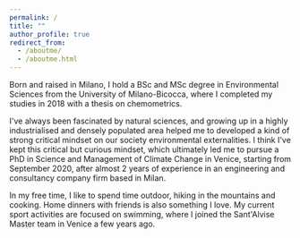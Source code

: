 ```yaml
---
permalink: /
title: ""
author_profile: true
redirect_from: 
  - /aboutme/
  - /aboutme.html
---
```


Born and raised in Milano, I hold a BSc and MSc degree in Environmental Sciences from the University of Milano-Bicocca, where I completed my studies in 2018 with a thesis on chemometrics.

I've always been fascinated by natural sciences, and growing up in a highly industrialised and densely populated area helped me to developed a kind of strong critical mindset on our society environmental externalities. 
I think I've kept this critical but curious mindset, which ultimately led me to pursue a PhD in Science and Management of Climate Change in Venice, starting from September 2020, after almost 2 years of experience in an engineering and consultancy company firm based in Milan.

In my free time, I like to spend time outdoor, hiking in the mountains and cooking. Home dinners with friends is also something I love. My current sport activities are focused on swimming, where I joined the Sant'Alvise Master team in Venice a few years ago.     
